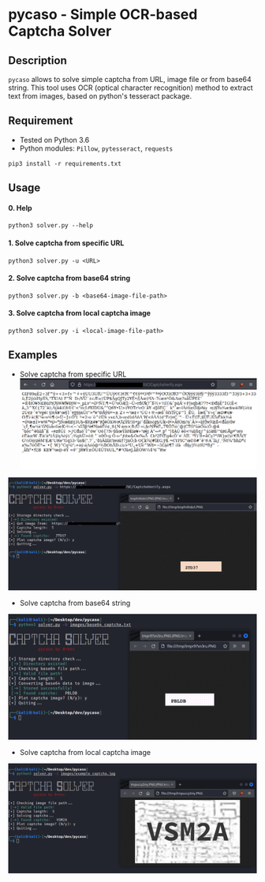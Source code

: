 # pycaso - Simple OCR-based Captcha Solver

## Description

`pycaso` allows to solve simple captcha from URL, image file or from base64 string. This tool uses OCR (optical character recognition) method to extract text from images, based on python's tesseract package.


## Requirement
- Tested on Python 3.6
- Python modules: `Pillow`, `pytesseract`, `requests`

```
pip3 install -r requirements.txt 
```
## Usage
#### 0. Help
```
python3 solver.py --help
```
#### 1. Solve captcha from specific URL
```
python3 solver.py -u <URL>
```

#### 2. Solve captcha from base64 string
```
python3 solver.py -b <base64-image-file-path>
```

#### 3. Solve captcha from local captcha image
```
python3 solver.py -i <local-image-file-path>
```

## Examples
* Solve captcha from specific URL
![](examples/solve_url_0.png)

![](examples/solve_url.png)

* Solve captcha from base64 string

![](examples/solve_base64.png)

- Solve captcha from local captcha image

![](examples/solve_image.png)
